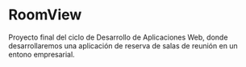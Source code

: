 # RoomView
Proyecto final del ciclo de Desarrollo de Aplicaciones Web, donde desarrollaremos una aplicación de reserva de salas de reunión en un entono empresarial.
